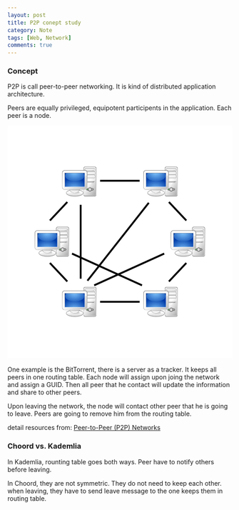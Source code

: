 ```yaml
---
layout: post
title: P2P conept study
category: Note
tags: [Web, Network]
comments: true
---
```

### Concept
P2P is call peer-to-peer networking. It is kind of distributed application architecture.

Peers are equally privileged, equipotent participents in the application. Each peer is a node.

![peer-to-peer (P2P) network](/public/image/2018-12-18/1024px-P2P-network.svg.png)

One example is the BitTorrent, there is a server as a tracker. It keeps all peers in one routing table. Each node will assign upon joing the network and assign a GUID. Then all peer that he contact will update the information and share to other peers.

Upon leaving the network, the node will contact other peer that he is going to leave. Peers are going to remove him from the routing table.

detail resources from: [Peer-to-Peer (P2P) Networks](http://tutorials.jenkov.com/p2p/index.html)

### Choord vs. Kademlia
In Kademlia, rounting table goes both ways. Peer have to notify others before leaving.

In Choord, they are not symmetric. They do not need to keep each other. when leaving, they have to send leave message to the one keeps them in routing table.